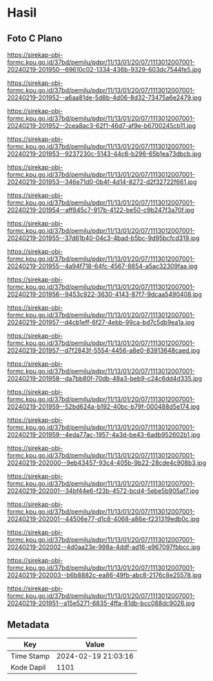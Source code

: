 # Hasil

## Foto C Plano

https://sirekap-obj-formc.kpu.go.id/37bd/pemilu/pdpr/11/13/01/20/07/1113012007001-20240219-201950--69610c02-1334-436b-9329-603dc7544fe5.jpg

https://sirekap-obj-formc.kpu.go.id/37bd/pemilu/pdpr/11/13/01/20/07/1113012007001-20240219-201952--a6aa81de-5d8b-4d06-8d32-73475a6e2479.jpg

https://sirekap-obj-formc.kpu.go.id/37bd/pemilu/pdpr/11/13/01/20/07/1113012007001-20240219-201952--2cea8ac3-62f1-46d7-af9e-b6700245cb11.jpg

https://sirekap-obj-formc.kpu.go.id/37bd/pemilu/pdpr/11/13/01/20/07/1113012007001-20240219-201953--9237230c-5143-44c6-b296-65b1ea73dbcb.jpg

https://sirekap-obj-formc.kpu.go.id/37bd/pemilu/pdpr/11/13/01/20/07/1113012007001-20240219-201953--346e71d0-0b4f-4d14-8272-d2f32722f661.jpg

https://sirekap-obj-formc.kpu.go.id/37bd/pemilu/pdpr/11/13/01/20/07/1113012007001-20240219-201954--aff845c7-917b-4122-be50-c9b247f3a70f.jpg

https://sirekap-obj-formc.kpu.go.id/37bd/pemilu/pdpr/11/13/01/20/07/1113012007001-20240219-201955--37d61b40-04c3-4bad-b5bc-9d95bcfcd319.jpg

https://sirekap-obj-formc.kpu.go.id/37bd/pemilu/pdpr/11/13/01/20/07/1113012007001-20240219-201955--4a94f718-64fc-4567-8654-a5ac32309faa.jpg

https://sirekap-obj-formc.kpu.go.id/37bd/pemilu/pdpr/11/13/01/20/07/1113012007001-20240219-201956--9453c922-3630-4143-87f7-9dcaa5490408.jpg

https://sirekap-obj-formc.kpu.go.id/37bd/pemilu/pdpr/11/13/01/20/07/1113012007001-20240219-201957--d4cb1eff-6f27-4ebb-99ca-bd7c5db9ea1a.jpg

https://sirekap-obj-formc.kpu.go.id/37bd/pemilu/pdpr/11/13/01/20/07/1113012007001-20240219-201957--d7f2843f-5554-4456-a8e0-83913648caed.jpg

https://sirekap-obj-formc.kpu.go.id/37bd/pemilu/pdpr/11/13/01/20/07/1113012007001-20240219-201958--da7bb80f-70db-48a3-beb9-c24c6dd4d335.jpg

https://sirekap-obj-formc.kpu.go.id/37bd/pemilu/pdpr/11/13/01/20/07/1113012007001-20240219-201959--52bd624a-b192-40bc-b79f-000488d5e174.jpg

https://sirekap-obj-formc.kpu.go.id/37bd/pemilu/pdpr/11/13/01/20/07/1113012007001-20240219-201959--4eda77ac-1957-4a3d-be43-6adb952602b1.jpg

https://sirekap-obj-formc.kpu.go.id/37bd/pemilu/pdpr/11/13/01/20/07/1113012007001-20240219-202000--9eb43457-93c4-405b-9b22-28cde4c908b3.jpg

https://sirekap-obj-formc.kpu.go.id/37bd/pemilu/pdpr/11/13/01/20/07/1113012007001-20240219-202001--34bf44e6-f23b-4572-bcd4-5ebe5b905af7.jpg

https://sirekap-obj-formc.kpu.go.id/37bd/pemilu/pdpr/11/13/01/20/07/1113012007001-20240219-202001--44506e77-d1c8-4068-a86e-f231319edb0c.jpg

https://sirekap-obj-formc.kpu.go.id/37bd/pemilu/pdpr/11/13/01/20/07/1113012007001-20240219-202002--4d0aa23e-998a-4ddf-ad16-e967097fbbcc.jpg

https://sirekap-obj-formc.kpu.go.id/37bd/pemilu/pdpr/11/13/01/20/07/1113012007001-20240219-202003--b6b8882c-ea86-49fb-abc8-2176c8e25578.jpg

https://sirekap-obj-formc.kpu.go.id/37bd/pemilu/pdpr/11/13/01/20/07/1113012007001-20240219-201951--a15e5271-6835-4ffa-81db-bcc088dc9026.jpg


## Metadata

| Key        | Value               |
| ---------- | ------------------- |
| Time Stamp | 2024-02-19 21:03:16 |
| Kode Dapil | 1101                |



